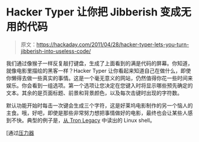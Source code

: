 # Hacker Typer 让你把 Jibberish 变成无用的代码

> 原文：<https://hackaday.com/2011/04/28/hacker-typer-lets-you-turn-jibberish-into-useless-code/>

我们通过像猴子一样反复敲打键盘，生成了上面看到的满是代码的屏幕。你知道，就像电影里描绘的黑客一样？Hacker Typer 让你看起来知道自己在做什么，即使你懒得去做一些真实的事情。这是一个毫无意义的网站，仍然值得你花一些时间来娱乐。你会看到一组选项。第一个选项让您决定在您键入时将显示哪些预先确定的文本。其余的是页面标题、前景和背景颜色，以及每次击键时出现的字符数。

默认功能开始时每击一次键会生成三个字符，这是好莱坞电影制作的另一个恼人的主食。哦，好吧，即使是那些非常努力想把事情做好的电影，最终也会让某些人感到不快。典型的例子是，[从 Tron Legacy](http://www.reddit.com/r/linux/comments/fbt09/tron_legacy_the_grid_is_running_on_linux_with/) 中读出的 Linux shell。

[通过[压力器](http://presurfer.blogspot.com/2011/04/type-like-hacker.html)